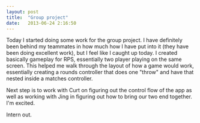 ```yaml
---
layout: post
title:  "Group project"
date:   2013-06-24 2:16:50
---
```


Today I started doing some work for the group project. I have definitely been behind my teammates in how much how I have put into it (they 
have been doing excellent work), but I feel like I caught up today. I created basically gameplay for RPS, essentially two player playing on
the same screen. This helped me walk through the layout of how a game would work, essentially creating a rounds controller that does one 
"throw" and have that nested inside a matches controller.

Next step is to work with Curt on figuring out the control flow of the app as well as working with Jing in figuring out how to bring our two
end together. I'm excited.

Intern out.
